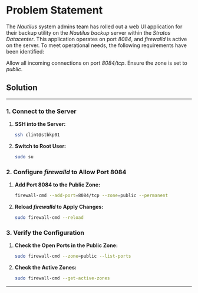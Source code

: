 # Problem Statement

The *Nautilus* system admins team has rolled out a web UI application for their backup utility on the *Nautilus backup* server within the *Stratos Datacenter*. This application operates on port *8084*, and *firewalld* is active on the server. To meet operational needs, the following requirements have been identified:

Allow all incoming connections on port *8084/tcp*. Ensure the zone is set to *public*.

## Solution

---

### 1. Connect to the Server

1. **SSH into the Server:**

   ```bash
   ssh clint@stbkp01
   ```

2. **Switch to Root User:**

   ```bash
   sudo su
   ```

### 2. Configure *firewalld* to Allow Port 8084

1. **Add Port 8084 to the Public Zone:**

   ```bash
   firewall-cmd --add-port=8084/tcp --zone=public --permanent
   ```

2. **Reload *firewalld* to Apply Changes:**

   ```bash
   sudo firewall-cmd --reload
   ```

### 3. Verify the Configuration

1. **Check the Open Ports in the Public Zone:**

   ```bash
   sudo firewall-cmd --zone=public --list-ports
   ```

2. **Check the Active Zones:**

   ```bash
   sudo firewall-cmd --get-active-zones
   ```



---
